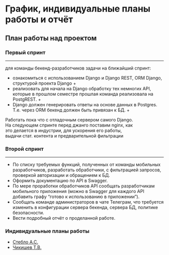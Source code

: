# График, индивидуальные планы работы и отчёт



## План работы над проектом

### Первый спринт
------------------------------
для команды бекенд-разработчиков задачи на ближайший спринт:
- ознакомиться с использованием Django и Django REST, ORM Django, структурой проекта  Django +
- реализовать для начала на Django обработку тех немногих API, которые в прошлом семестре прошлая команда реализовала на PostgREST. +
- Django должен генерировать ответы на основе данных в Postgres. Т.е. через ORM бекенд должен быть привязан к БД. +

Работать пока что с отладочным сервером самого Django.  
На следующем спринте перед джанго поставим nginx, как  
это делается в индустрии, для ускорения его работы,  
выдачи стат. контента и предварительной фильтрации

### Второй спринт
------------------------------
- По списку требуемых функций, полученных от команды мобильных разработчиков, разработать обработчики, с фильтрацией запросов, проверкой авторизации и обращением к БД.
- Оформить документацию по API в Swagger.
- По мере проработки обработчиков API сообщать разработчикам мобильного приложения (можно в Swagger для каждого API добавить графу “готово к использованию в приложении”).
- Сообщать команде администраторов в чате Телеграм, что требуется изменить в конфигурации сервера бекенда, сервера БД, политике безопасности.
- Вести подробный отчёт о проделанной работе.

### Индивидуальные планы работы

- [Стебло А.С.](Steblo.md)
- [Чикишев Т.В.](Chikishev.md)

